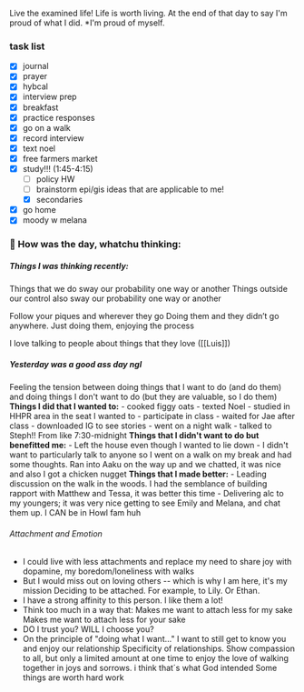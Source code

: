 
Live the examined life! Life is worth living. 
At the end of that day to say I'm proud of what I did. *I'm proud of myself.

### task list
- [x] journal
- [x] prayer
- [x] hybcal
- [x] interview prep
- [x] breakfast
- [x] practice responses
- [x] go on a walk
- [x] record interview
- [x] text noel
- [x] free farmers market
- [x] study!!! (1:45-4:15)
	- [ ] policy HW
	- [ ] brainstorm epi/gis ideas that are applicable to me!
	- [x] secondaries
- [x] go home
- [x] moody w melana
### 📝 How was the day, whatchu thinking:
##### Things I was thinking recently:
Things that we do sway our probability one way or another
Things outside our control also sway our probability one way or another

Follow your piques and wherever they go
Doing them and they didn’t go anywhere. Just doing them, enjoying the process

I love talking to people about things that they love ([[Luis]])
##### Yesterday was a good ass day ngl
Feeling the tension between doing things that I want to do (and do them) and doing things I don't want to do (but they are valuable, so I do them)
	**Things I did that I wanted to:**
	- cooked figgy oats
	- texted Noel
	- studied in HHPR area in the seat I wanted to
	- participate in class
	- waited for Jae after class
	- downloaded IG to see stories
	- went on a night walk
	- talked to Steph!! From like 7:30-midnight
	**Things that I didn't want to do but benefitted me:**
	- Left the house even though I wanted to lie down
	- I didn't want to particularly talk to anyone so I went on a walk on my break and had some thoughts. Ran into Aaku on the way up and we chatted, it was nice and also I got a chicken nugget
	**Things that I made better:**
	- Leading discussion on the walk in the woods. I had the semblance of building rapport with Matthew and Tessa, it was better this time
	- Delivering alc to my youngers; it was very nice getting to see Emily and Melana, and chat them up. I CAN be in Howl fam huh

###### Attachment and Emotion
- I could live with less attachments and replace my need to share joy with dopamine, my boredom/loneliness with walks
- But I would miss out on loving others -- which is why I am here, it's my mission
Deciding to be attached. For example, to Lily. Or Ethan.
- I have a strong affinity to this person. I like them a lot! 
- Think too much in a way that:
	Makes me want to attach less for my sake
	Makes me want to attach less for your sake
- DO I trust you? WILL I choose you?
- On the principle of "doing what I want..." I want to still get to know you and enjoy our relationship
	Specificity of relationships. Show compassion to all, but only a limited amount at one time to enjoy the love of walking together in joys and sorrows. i think that´s what God intended
	Some things are worth hard work

